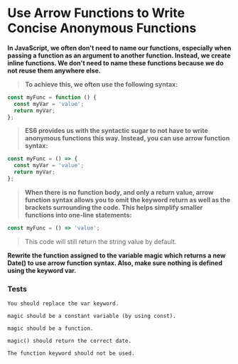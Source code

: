 # Use Arrow Functions to Write Concise Anonymous Functions

**In JavaScript, we often don't need to name our functions, especially when passing a function as an argument to another function. Instead, we create inline functions. We don't need to name these functions because we do not reuse them anywhere else.**

> **To achieve this, we often use the following syntax:**

```js
const myFunc = function () {
  const myVar = 'value';
  return myVar;
};
```

> **ES6 provides us with the syntactic sugar to not have to write anonymous functions this way. Instead, you can use arrow function syntax:**

```js
const myFunc = () => {
  const myVar = 'value';
  return myVar;
};
```

> **When there is no function body, and only a return value, arrow function syntax allows you to omit the keyword return as well as the brackets surrounding the code. This helps simplify smaller functions into one-line statements:**

```js
const myFunc = () => 'value';
```

> This code will still return the string value by default.

**Rewrite the function assigned to the variable magic which returns a new Date() to use arrow function syntax. Also, make sure nothing is defined using the keyword var.**

### Tests

`You should replace the var keyword.`

`magic should be a constant variable (by using const).`

`magic should be a function.`

`magic() should return the correct date.`

`The function keyword should not be used.`
